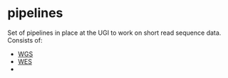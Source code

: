 # pipelines

Set of pipelines in place at the UGI to work on short read sequence data.
Consists of:

* [WGS](WGS)
* [WES](WES)
* 


